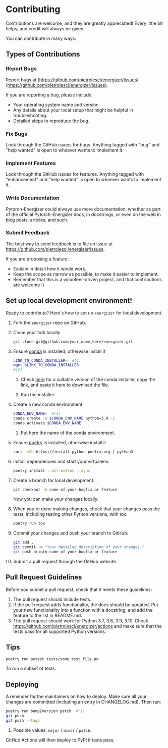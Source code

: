 # Contributing

Contributions are welcome, and they are greatly appreciated! Every little bit
helps, and credit will always be given.

You can contribute in many ways:

## Types of Contributions

### Report Bugs

Report bugs at [https://github.com/pietrolesci/energizer/issues](https://github.com/pietrolesci/energizer/issues).

If you are reporting a bug, please include:

* Your operating system name and version.
* Any details about your local setup that might be helpful in troubleshooting.
* Detailed steps to reproduce the bug.

### Fix Bugs

Look through the GitHub issues for bugs. Anything tagged with "bug" and "help
wanted" is open to whoever wants to implement it.

### Implement Features

Look through the GitHub issues for features. Anything tagged with "enhancement"
and "help wanted" is open to whoever wants to implement it.

### Write Documentation

Pytorch-Energizer could always use more documentation, whether as part of the
official Pytorch-Energizer docs, in docstrings, or even on the web in blog posts,
articles, and such.

### Submit Feedback

The best way to send feedback is to file an issue at https://github.com/pietrolesci/energizer/issues.

If you are proposing a feature:

* Explain in detail how it would work.
* Keep the scope as narrow as possible, to make it easier to implement.
* Remember that this is a volunteer-driven project, and that contributions
  are welcome :)

## Set up local development environment!

Ready to contribute? Here's how to set up `energizer` for local development.

1. Fork the `energizer` repo on GitHub.

1. Clone your fork locally

    ```bash
    git clone git@github.com:your_name_here/energizer.git
    ```

1. Ensure [conda](https://docs.conda.io/en/latest/miniconda.html#latest-miniconda-installer-links) is installed, otherwise install it

    ```bash
    LINK_TO_CONDA_INSTALLER=  #(1)
    wget $LINK_TO_CONDA_INSTALLER
    #(2)
    ```

    1. Check [here](https://docs.conda.io/en/latest/miniconda.html#latest-miniconda-installer-links) for a suitable version of the conda installer, copy the link, and paste it here to download the file.

    2. Run the installer.

1. Create a new conda environment
    ```bash
    CONDA_ENV_NAME=  #(1)
    conda create -n $CONDA_ENV_NAME python=3.9 -y
    conda activate $CONDA_ENV_NAME
    ```

    1. Put here the name of the conda environment.

1. Ensure [poetry](https://python-poetry.org/docs/) is installed, otherwise install it

    ```bash
    curl -sSL https://install.python-poetry.org | python3 -
    ```

1. Install dependencies and start your virtualenv:

    ```bash
    poetry install --all-extras --sync
    ```

1. Create a branch for local development:

    ```bash
    git checkout -b name-of-your-bugfix-or-feature
    ```

    Now you can make your changes locally.

1. When you're done making changes, check that your changes pass the
   tests, including testing other Python versions, with tox:

    ```bash
    poetry run tox
    ```

1. Commit your changes and push your branch to GitHub:

    ```bash
    git add .
    git commit -m "Your detailed description of your changes."
    git push origin name-of-your-bugfix-or-feature
    ```

1. Submit a pull request through the GitHub website.

## Pull Request Guidelines

Before you submit a pull request, check that it meets these guidelines:

1. The pull request should include tests.
2. If the pull request adds functionality, the docs should be updated. Put
   your new functionality into a function with a docstring, and add the
   feature to the list in README.md.
3. The pull request should work for Python 3.7, 3.8, 3.9, 3.10. Check
   https://github.com/pietrolesci/energizer/actions
   and make sure that the tests pass for all supported Python versions.

## Tips

```bash
poetry run pytest tests/some_test_file.py
```

To run a subset of tests.


## Deploying

A reminder for the maintainers on how to deploy.
Make sure all your changes are committed (including an entry in CHANGELOG.md).
Then run:

```bash
poetry run bump2version patch  #(1)
git push
git push --tags
```

1. Possible values: `major` / `minor` / `patch`.

GitHub Actions will then deploy to PyPI if tests pass.
